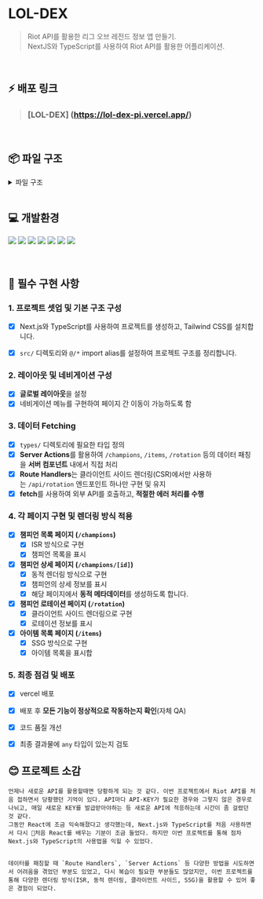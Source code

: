 
# LOL-DEX

> Riot API를 활용한 리그 오브 레전드 정보 앱 만들기.<br>
> NextJS와 TypeScript를 사용하여 Riot API를 활용한 어플리케이션.<br/>

<br/>

## ⚡ 배포 링크

> ### [LOL-DEX] (https://lol-dex-pi.vercel.app/)

<br/>

## 📦 파일 구조

<details>
<summary>파일 구조</summary>
<br/>
📦src
 ┣ 📂app
 ┃ ┣ 📂api
 ┃ ┃ ┗ 📂rotation
 ┃ ┃ ┃ ┗ 📜route.tsx
 ┃ ┣ 📂champions
 ┃ ┃ ┣ 📂[id]
 ┃ ┃ ┃ ┗ 📜page.tsx
 ┃ ┃ ┗ 📜page.tsx
 ┃ ┣ 📂fonts
 ┃ ┃ ┣ 📜GeistMonoVF.woff
 ┃ ┃ ┗ 📜GeistVF.woff
 ┃ ┣ 📂items
 ┃ ┃ ┗ 📜page.tsx
 ┃ ┣ 📂rotation
 ┃ ┃ ┗ 📜page.tsx
 ┃ ┣ 📜favicon.ico
 ┃ ┣ 📜globals.css
 ┃ ┣ 📜layout.tsx
 ┃ ┗ 📜page.tsx
 ┣ 📂components
 ┃ ┣ 📜Footer.tsx
 ┃ ┗ 📜Header.tsx
 ┣ 📂public
 ┣ 📂styles
 ┣ 📂types
 ┃ ┣ 📜Champion.ts
 ┃ ┣ 📜ChampionRotation.ts
 ┃ ┗ 📜Items.ts
 ┣ 📂utils
 ┃ ┣ 📜riotApi.ts
 ┃ ┗ 📜serverApi.ts
 ┗ 📜.DS_Store
</details>
<br/>

## 💻 개발환경

![](https://img.shields.io/badge/HTML5-E34F26?style=for-the-badge&logo=html5&logoColor=white)
![](https://img.shields.io/badge/CSS3-1572B6?style=for-the-badge&logo=css3&logoColor=white)
![](https://img.shields.io/badge/React-61DAFB?style=for-the-badge&logo=React&logoColor=white)
![](https://img.shields.io/badge/JavaScript-F7DF1E?style=for-the-badge&logo=JavaScript&logoColor=white)
![](https://img.shields.io/badge/TailwindCSS-06B6D4?style=for-the-badge&logo=TailwindCSS&logoColor=white)
![](https://img.shields.io/badge/Next.js-000000?style=for-the-badge&logo=Next.js&logoColor=white)
![](https://img.shields.io/badge/Typescript-3178C6?style=for-the-badge&logo=Typescript&logoColor=white)



<br/>

## 📌 필수 구현 사항


### 1. **프로젝트 셋업 및 기본 구조 구성**
- [x]  Next.js와 TypeScript를 사용하여 프로젝트를 생성하고, Tailwind CSS를 설치합니다.
- [x]  `src/` 디렉토리와 `@/*` import alias를 설정하여 프로젝트 구조를 정리합니다.


### **2. 레이아웃 및 네비게이션 구성**

- [x]  **글로벌 레이아웃**을 설정
- [x]  네비게이션 메뉴를 구현하여 페이지 간 이동이 가능하도록 함

### 3. 데이터 Fetching

- [x]  `types/` 디렉토리에 필요한 타입 정의
- [x]  **Server Actions**를 활용하여 `/champions`, `/items`, `/rotation` 등의 데이터 패칭을 **서버 컴포넌트** 내에서 직접 처리
- [x]  **Route Handlers**는 클라이언트 사이드 렌더링(CSR)에서만 사용하는 `/api/rotation` 엔드포인트 하나만 구현 및 유지
- [x]  **fetch**를 사용하여 외부 API를 호출하고, **적절한 에러 처리를 수행**

### **4. 각 페이지 구현 및 렌더링 방식 적용**

- [x]  **챔피언 목록 페이지 (`/champions`)**
    - [x]  ISR 방식으로 구현
    - [x]  챔피언 목록을 표시
- [x]  **챔피언 상세 페이지 (`/champions/[id]`)**
    - [x]  동적 렌더링 방식으로 구현
    - [x]  챔피언의 상세 정보를 표시
    - [x]  해당 페이지에서 **동적 메타데이터**를 생성하도록 합니다.
- [x]  **챔피언 로테이션 페이지 (`/rotation`)**
    - [x]  클라이언트 사이드 렌더링으로 구현
    - [x]  로테이션 정보를 표시
- [x]  **아이템 목록 페이지 (`/items`)**
    - [x]  SSG 방식으로 구현
    - [x]  아이템 목록을 표시합

### **5. 최종 점검 및 배포**

- [x]  vercel 배포
- [x]  배포 후 **모든 기능이 정상적으로 작동하는지 확인**(자체 QA)
- [x]  코드 품질 개선
- [x]  최종 결과물에 `any` 타입이 있는지 검토



## 😊 프로젝트 소감

```
언제나 새로운 API를 활용할때면 당황하게 되는 것 같다. 이번 프로젝트에서 Riot API를 처음 접하면서 당황했던 기억이 있다. API마다 API-KEY가 필요한 경우와 그렇지 않은 경우로 나뉘고, 매일 새로운 KEY를 발급받아야하는 등 새로운 API에 적응하는데 시간이 좀 걸렸던 것 같다.
그동안 React에 조금 익숙해졌다고 생각했는데, Next.js와 TypeScript를 처음 사용하면서 다시 처음 React를 배우는 기분이 조금 들었다. 하지만 이번 프로젝트를 통해 점차 Next.js와 TypeScript의 사용법을 익힐 수 있었다.


데이터를 패칭할 때 `Route Handlers`, `Server Actions` 등 다양한 방법을 시도하면서 어려움을 겪었던 부분도 있었고, 다시 복습이 필요한 부분들도 많았지만, 이번 프로젝트를 통해 다양한 렌더링 방식(ISR, 동적 렌더링, 클라이언트 사이드, SSG)을 활용할 수 있어 좋은 경험이 되었다.

```


<br/>
